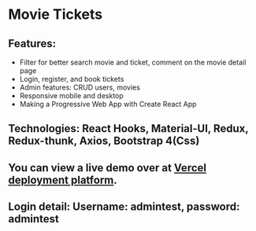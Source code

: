 # Movie Tickets
## Features:
- Filter for better search movie and ticket, comment on the movie detail page
- Login, register, and book tickets
- Admin features: CRUD users, movies
- Responsive mobile and desktop
- Making a Progressive Web App with Create React App
## Technologies: React Hooks, Material-UI, Redux, Redux-thunk, Axios, Bootstrap 4(Css)
## You can view a live demo over at [Vercel deployment platform](https://movie-booking-project.vercel.app/).
## Login detail: Username: admintest, password: admintest
